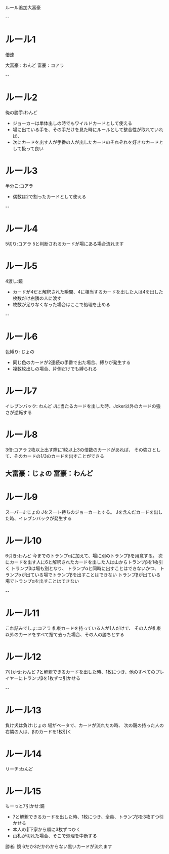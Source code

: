 ルール追加大富豪

--

# ルール1
倍速

大富豪：わんど
富豪：コアラ

--

# ルール2
俺の勝手:わんど
* ジョーカーは単体出しの時でもワイルドカードとして使える
* 場に出ている手を、その手だけを見た時にルールとして整合性が取れていれば、
* 次にカードを出す人が手番の人が出したカードのそれぞれを好きなカードとして扱って良い

# ルール3
半分こ:コアラ
* 偶数は2で割ったカードとして使える

--

# ルール4
5切り:コアラ
5と判断されるカードが場にある場合流れます

# ルール5
4渡し:鏡
* カードが4だと解釈された瞬間、4に相当するカードを出した人は4を出した枚数だけ右隣の人に渡す
* 枚数が足りなくなった場合はここで処理を止める

--

# ルール6
色縛り: じょの
* 同じ色のカードが2連続の手番で出た場合、縛りが発生する
* 複数枚出しの場合、片側だけでも縛られる

# ルール7
イレブンバック: わんど
Jに当たるカードを出した時、Joker以外のカードの強さが逆転する

# ルール8
3倍:コアラ
2枚以上出す際に1枚以上3の倍数のカードがあれば、
その強さとして、そのカードの1/3のカードを出すことができる

大富豪：じょの
富豪：わんど
--

# ルール9
スーパーJ:じょの
Jをスート持ちのジョーカーとする。
Jを含んだカードを出した時、イレブンバックが発生する

# ルール10
6引き:わんど
今までのトランプαに加えて、場に別のトランプβを用意する。
次にカードを出す人に6と解釈されたカードを出した人は山からトランプβを1枚引く
トランプβは場も別となり、
トランプαと同時に出すことはできないかつ、
トランプαが出ている場でトランプβを出すことはできない
トランプβが出ている場でトランプαを出すことはできない

--
# ルール11
これ詰みでしょ:コアラ
札束カードを持っている人が1人だけで、
その人が札束以外のカードをすべて捨て去った場合、その人の勝ちとする

# ルール12
7引かせ:わんど
7と解釈できるカードを出した時、1枚につき、他のすべてのプレイヤーにトランプβを1枚ずつ引かせる

--
# ルール13
負け犬は負け:じょの
場がベータで、カードが流れたの時、
次の親の持った人の右隣の人は、βのカードを1枚引く

# ルール14
リーチ:わんど

# ルール15
もーっと7引かせ:鏡
* 7と解釈できるカードを出した時、1枚につき、全員、トランプβを3枚ずつ引かせる
* 本人の下家から順に3枚ずつひく
* 山札が切れた場合、そこで処理を中断する

勝者: 鏡
6だか3だかわからない黒いカードが流れます
